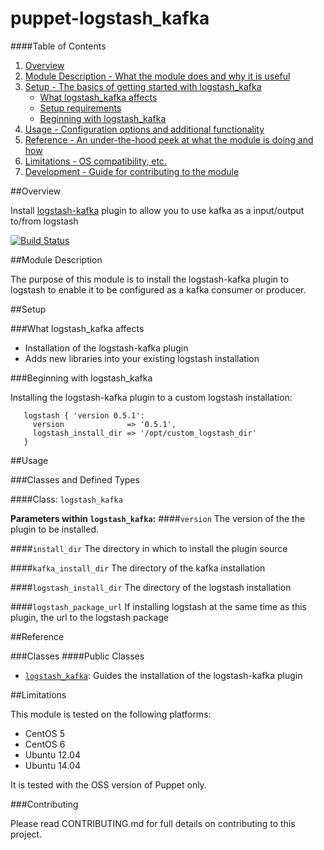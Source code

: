 # puppet-logstash_kafka

####Table of Contents

1. [Overview](#overview)
2. [Module Description - What the module does and why it is useful](#module-description)
3. [Setup - The basics of getting started with logstash_kafka](#setup)
    * [What logstash_kafka affects](#what-logstash_kafka-affects)
    * [Setup requirements](#setup-requirements)
    * [Beginning with logstash_kafka](#beginning-with-logstash_kafka)
4. [Usage - Configuration options and additional functionality](#usage)
5. [Reference - An under-the-hood peek at what the module is doing and how](#reference)
5. [Limitations - OS compatibility, etc.](#limitations)
6. [Development - Guide for contributing to the module](#development)

##Overview

Install [logstash-kafka](https://github.com/joekiller/logstash-kafka) plugin to allow you to use kafka as a input/output to/from logstash  

[![Build
Status](https://secure.travis-ci.org/opentable/puppet-logstash_kafka.png)](https://secure.travis-ci.org/opentable/puppet-logstash_kafka.png)

##Module Description

The purpose of this module is to install the logstash-kafka plugin to logstash to enable it to be configured as a kafka consumer or producer.

##Setup

###What logstash_kafka affects

* Installation of the logstash-kafka plugin
* Adds new libraries into your existing logstash installation

###Beginning with logstash_kafka

Installing the logstash-kafka plugin to a custom logstash installation:

```puppet
   logstash { 'version 0.5.1':
     version              => '0.5.1',
     logstash_install_dir => '/opt/custom_logstash_dir'
   }
```

##Usage

###Classes and Defined Types

####Class: `logstash_kafka`

**Parameters within `logstash_kafka`:**
####`version`
The version of the the plugin to be installed.

####`install_dir`
The directory in which to install the plugin source

####`kafka_install_dir`
The directory of the kafka installation

####`logstash_install_dir`
The directory of the logstash installation

####`logstash_package_url`
If installing logstash at the same time as this plugin, the url to the logstash package


##Reference

###Classes
####Public Classes
* [`logstash_kafka`](#class-logstash_kafka): Guides the installation of the logstash-kafka plugin

##Limitations

This module is tested on the following platforms:

* CentOS 5
* CentOS 6
* Ubuntu 12.04
* Ubuntu 14.04

It is tested with the OSS version of Puppet only.

###Contributing

Please read CONTRIBUTING.md for full details on contributing to this project.
